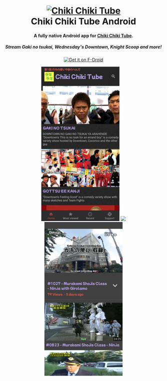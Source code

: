<h1 align="center">
  <br>
  <a href="https://chikichiki.tube/"><img src="https://chikichiki.tube/img/logo.svg" alt="Chiki Chiki Tube" width="200"></a>
  <br>
  Chiki Chiki Tube Android
  <br>
</h1>

<h4 align="center">A fully native Android app for <a href="https://chikichiki.tube/" target="_blank">Chiki Chiki Tube</a>.</h4>
<h5 align="center">Stream Gaki no tsukai, Wednesday's Downtown, Knight Scoop and more!</h5>
<p align="center">
<a href='https://f-droid.org/packages/tube.chikichiki.sako/'><img alt='Get it on F-Droid' width="200px" src='https://fdroid.gitlab.io/artwork/badge/get-it-on.png'/></a>
</p>

<div align="center">
<img src="https://raw.githubusercontent.com/AbdullahSako/ChikiChikiTube-Android/master/metadata/en-US/images/phoneScreenshots/mainScreen.jpg" width=250/>
<img src="https://raw.githubusercontent.com/AbdullahSako/ChikiChikiTube-Android/master/img/videoOpenGif.gif" width="250"/>
<img src="https://raw.githubusercontent.com/AbdullahSako/ChikiChikiTube-Android/master/metadata/en-US/images/phoneScreenshots/videoOpen.jpg" width=250/>
</div>

